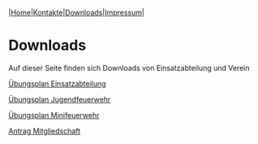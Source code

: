 |[Home](index.md)|[Kontakte](kontakte.md)|[Downloads](downloads.md)|[Impressum](impressum.md)|

# Downloads

Auf dieser Seite finden sich Downloads von Einsatzabteilung und Verein

[Übungsplan Einsatzabteilung](downloads/UebungsplanEinsatzabteilung.pdf)

[Übungsplan Jugendfeuerwehr](downloads/UebungsplanJFW.pdf)

[Übungsplan Minifeuerwehr](downloads/UebungsplanMinifeuerwehr.pdf)

[Antrag Mitgliedschaft](downloads/FFW_Mitgliedsantrag.pdf)
